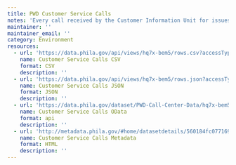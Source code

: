 ```yaml
---
title: PWD Customer Service Calls
notes: 'Every call received by the Customer Information Unit for issues like open hydrants, cave ins, and more. Calls are categorized as to the type of issue at hand. Includes outcomes of calls. Billing matters are referred to the Water Revenue Bureau.'
maintainer: ''
maintainer_email: ''
category: Environment
resources:
  - url: 'https://data.phila.gov/api/views/hq7x-bem5/rows.csv?accessType=DOWNLOAD'
    name: Customer Service Calls CSV
    format: CSV
    description: ''
  - url: 'https://data.phila.gov/api/views/hq7x-bem5/rows.json?accessType=DOWNLOAD'
    name: Customer Service Calls JSON
    format: JSON
    description: ''
  - url: 'https://data.phila.gov/dataset/PWD-Call-Center-Data/hq7x-bem5#OData'
    name: Customer Service Calls OData
    format: api
    description: ''
  - url: 'http://metadata.phila.gov/#home/datasetdetails/560184fc077169215719b5a5/representationdetails/561f12d775d3fc3a4c7beb7b/'
    name: Customer Service Calls Metadata
    format: HTML
    description: ''
---
```


